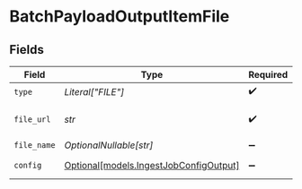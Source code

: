 # BatchPayloadOutputItemFile


## Fields

| Field                                                                        | Type                                                                         | Required                                                                     | Description                                                                  |
| ---------------------------------------------------------------------------- | ---------------------------------------------------------------------------- | ---------------------------------------------------------------------------- | ---------------------------------------------------------------------------- |
| `type`                                                                       | *Literal["FILE"]*                                                            | :heavy_check_mark:                                                           | N/A                                                                          |
| `file_url`                                                                   | *str*                                                                        | :heavy_check_mark:                                                           | The URL of the file to ingest.                                               |
| `file_name`                                                                  | *OptionalNullable[str]*                                                      | :heavy_minus_sign:                                                           | N/A                                                                          |
| `config`                                                                     | [Optional[models.IngestJobConfigOutput]](../models/ingestjobconfigoutput.md) | :heavy_minus_sign:                                                           | The ingest job config.                                                       |